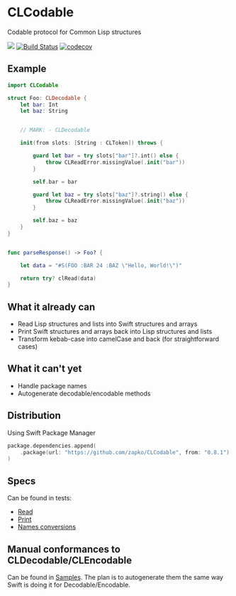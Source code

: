 # CLCodable
Codable protocol for Common Lisp structures

![](https://github.com/zapko/CLCodable/workflows/Swift/badge.svg)
[![Build Status](https://travis-ci.org/zapko/CLCodable.svg?branch=develop)](https://travis-ci.org/zapko/CLCodable)
[![codecov](https://codecov.io/gh/zapko/CLCodable/branch/develop/graph/badge.svg)](https://codecov.io/gh/zapko/CLCodable)

## Example
```Swift
import CLCodable

struct Foo: CLDecodable {
    let bar: Int
    let baz: String


    // MARK: - CLDecodable

    init(from slots: [String : CLToken]) throws {

        guard let bar = try slots["bar"]?.int() else {
            throw CLReadError.missingValue(.init("bar"))
        }

        self.bar = bar

        guard let baz = try slots["baz"]?.string() else {
            throw CLReadError.missingValue(.init("baz"))
        }

        self.baz = baz
    }
}


func parseResponse() -> Foo? {

    let data = "#S(FOO :BAR 24 :BAZ \"Hello, World!\")"

    return try? clRead(data)
}

```

## What it already can
- Read Lisp structures and lists into Swift structures and arrays
- Print Swift structures and arrays back into Lisp structures and lists
- Transform kebab-case into camelCase and back (for straightforward cases)

## What it can't yet
- Handle package names
- Autogenerate decodable/encodable methods

## Distribution
Using Swift Package Manager

```Swift
package.dependencies.append(
    .package(url: "https://github.com/zapko/CLCodable", from: "0.8.1")
)
```

## Specs
Can be found in tests:
- [Read](https://github.com/zapko/CLCodable/blob/develop/Tests/CLCodableTests/Read_Spec.swift)
- [Print](https://github.com/zapko/CLCodable/blob/develop/Tests/CLCodableTests/Print_Spec.swift)
- [Names conversions](https://github.com/zapko/CLCodable/blob/develop/Tests/CLCodableTests/NameStyling_Spec.swift)

## Manual conformances to CLDecodable/CLEncodable
Can be found in [Samples](https://github.com/zapko/CLCodable/blob/develop/Tests/CLCodableTests/SampleStructures.swift).
The plan is to autogenerate them the same way Swift is doing it for Decodable/Encodable.
